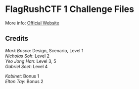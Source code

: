 # FlagRushCTF 1 Challenge Files
More info: [Official Website](https://flagthecapture.blogspot.com/2023/05/flagrush-1.html)
## Credits
_Mark Bosco_: Design, Scenario, Level 1\
_Nicholas Soh_: Level 2\
_Yeo Jong Han_: Level 3, 5\
_Gabriel Seet_: Level 4


_Kabinet_: Bonus 1\
_Elton Tay_: Bonus 2
